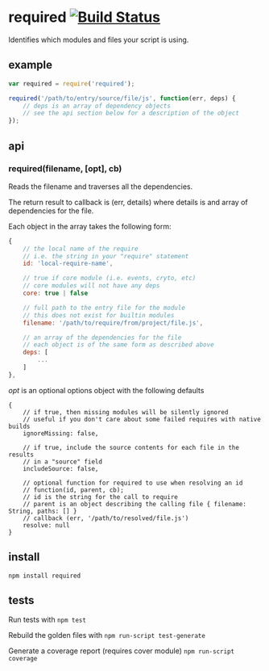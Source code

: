 # required [![Build Status](https://secure.travis-ci.org/shtylman/node-required.png)](http://travis-ci.org/shtylman/node-required)

Identifies which modules and files your script is using.

## example

```javascript
var required = require('required');

required('/path/to/entry/source/file/js', function(err, deps) {
    // deps is an array of dependency objects
    // see the api section below for a description of the object
});
```

## api

### required(filename, [opt], cb)

Reads the filename and traverses all the dependencies.

The return result to callback is (err, details) where details is and array of dependencies for the file.

Each object in the array takes the following form:

```javascript
{
    // the local name of the require
    // i.e. the string in your "require" statement
    id: 'local-require-name',

    // true if core module (i.e. events, cryto, etc)
    // core modules will not have any deps
    core: true | false

    // full path to the entry file for the module
    // this does not exist for builtin modules
    filename: '/path/to/require/from/project/file.js',

    // an array of the dependencies for the file
    // each object is of the same form as described above
    deps: [
        ...
    ]
},
```

*opt* is an optional options object with the following defaults
```
{
    // if true, then missing modules will be silently ignored
    // useful if you don't care about some failed requires with native builds
    ignoreMissing: false,

    // if true, include the source contents for each file in the results
    // in a "source" field
    includeSource: false,

    // optional function for required to use when resolving an id
    // function(id, parent, cb);
    // id is the string for the call to require
    // parent is an object describing the calling file { filename: String, paths: [] }
    // callback (err, '/path/to/resolved/file.js')
    resolve: null
}
```

## install

```shell
npm install required
```

## tests

Run tests with ```npm test```

Rebuild the golden files with ```npm run-script test-generate```

Generate a coverage report (requires cover module) ```npm run-script coverage```

